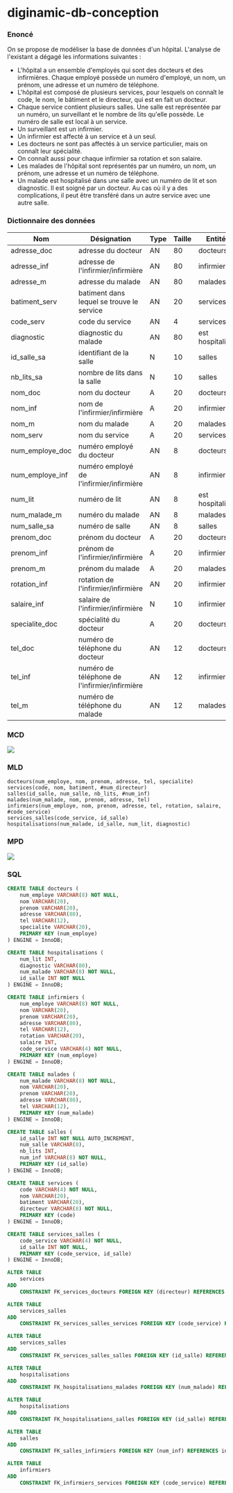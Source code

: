 # diginamic-db-conception

### Enoncé

On se propose de modéliser la base de données d'un hôpital. L'analyse de l'existant a dégagé
les informations suivantes :

- L'hôpital a un ensemble d'employés qui sont des docteurs et des infirmières. Chaque
  employé possède un numéro d'employé, un nom, un prénom, une adresse et un numéro
  de téléphone.
- L'hôpital est composé de plusieurs services, pour lesquels on connaît le code, le nom, le
  bâtiment et le directeur, qui est en fait un docteur.
- Chaque service contient plusieurs salles. Une salle est représentée par un numéro, un
  surveillant et le nombre de lits qu'elle possède. Le numéro de salle est local à un service.
- Un surveillant est un infirmier.
- Un infirmier est affecté à un service et à un seul.
- Les docteurs ne sont pas affectés à un service particulier, mais on connaît leur spécialité.
- On connaît aussi pour chaque infirmier sa rotation et son salaire.
- Les malades de l'hôpital sont représentés par un numéro, un nom, un prénom, une
  adresse et un numéro de téléphone.
- Un malade est hospitalisé dans une salle avec un numéro de lit et son diagnostic. Il est
  soigné par un docteur. Au cas où il y a des complications, il peut être transféré dans un
  autre service avec une autre salle.

### Dictionnaire des données

| Nom             | Désignation                                   | Type | Taille | Entité          |
| --------------- | --------------------------------------------- | ---- | ------ | --------------- |
| adresse_doc     | adresse du docteur                            | AN   | 80     | docteurs        |
| adresse_inf     | adresse de l'infirmier/infirmière             | AN   | 80     | infirmiers      |
| adresse_m       | adresse du malade                             | AN   | 80     | malades         |
| batiment_serv   | batiment dans lequel se trouve le service     | AN   | 20     | services        |
| code_serv       | code du service                               | AN   | 4      | services        |
| diagnostic      | diagnostic du malade                          | AN   | 80     | est hospitalisé |
| id_salle_sa     | identifiant de la salle                       | N    | 10     | salles          |
| nb_lits_sa      | nombre de lits dans la salle                  | N    | 10     | salles          |
| nom_doc         | nom du docteur                                | A    | 20     | docteurs        |
| nom_inf         | nom de l'infirmier/infirmière                 | A    | 20     | infirmiers      |
| nom_m           | nom du malade                                 | A    | 20     | malades         |
| nom_serv        | nom du service                                | A    | 20     | services        |
| num_employe_doc | numéro employé du docteur                     | AN   | 8      | docteurs        |
| num_employe_inf | numéro employé de l'infirmier/infirmière      | AN   | 8      | infirmiers      |
| num_lit         | numéro de lit                                 | AN   | 8      | est hospitalisé |
| num_malade_m    | numéro du malade                              | AN   | 8      | malades         |
| num_salle_sa    | numéro de salle                               | AN   | 8      | salles          |
| prenom_doc      | prénom du docteur                             | A    | 20     | docteurs        |
| prenom_inf      | prénom de l'infirmier/infirmière              | A    | 20     | infirmiers      |
| prenom_m        | prénom du malade                              | A    | 20     | malades         |
| rotation_inf    | rotation de l'infirmier/infirmière            | AN   | 20     | infirmiers      |
| salaire_inf     | salaire de l'infirmier/infirmière             | N    | 10     | infirmiers      |
| specialite_doc  | spécialité du docteur                         | A    | 20     | docteurs        |
| tel_doc         | numéro de téléphone du docteur                | AN   | 12     | docteurs        |
| tel_inf         | numéro de téléphone de l'infirmier/infirmière | AN   | 12     | infirmiers      |
| tel_m           | numéro de téléphone du malade                 | AN   | 12     | malades         |

### MCD

![](mcd.png)

### MLD

```
docteurs(num_employe, nom, prenom, adresse, tel, specialite)
services(code, nom, batiment, #num_directeur)
salles(id_salle, num_salle, nb_lits, #num_inf)
malades(num_malade, nom, prenom, adresse, tel)
infirmiers(num_employe, nom, prenom, adresse, tel, rotation, salaire, #code_service)
services_salles(code_service, id_salle)
hospitalisations(num_malade, id_salle, num_lit, diagnostic)
```

### MPD

![](mpd.png)

### SQL

```SQL
CREATE TABLE docteurs (
    num_employe VARCHAR(8) NOT NULL,
    nom VARCHAR(20),
    prenom VARCHAR(20),
    adresse VARCHAR(80),
    tel VARCHAR(12),
    specialite VARCHAR(20),
    PRIMARY KEY (num_employe)
) ENGINE = InnoDB;

CREATE TABLE hospitalisations (
    num_lit INT,
    diagnostic VARCHAR(80),
    num_malade VARCHAR(8) NOT NULL,
    id_salle INT NOT NULL
) ENGINE = InnoDB;

CREATE TABLE infirmiers (
    num_employe VARCHAR(8) NOT NULL,
    nom VARCHAR(20),
    prenom VARCHAR(20),
    adresse VARCHAR(80),
    tel VARCHAR(12),
    rotation VARCHAR(20),
    salaire INT,
    code_service VARCHAR(4) NOT NULL,
    PRIMARY KEY (num_employe)
) ENGINE = InnoDB;

CREATE TABLE malades (
    num_malade VARCHAR(8) NOT NULL,
    nom VARCHAR(20),
    prenom VARCHAR(20),
    adresse VARCHAR(80),
    tel VARCHAR(12),
    PRIMARY KEY (num_malade)
) ENGINE = InnoDB;

CREATE TABLE salles (
    id_salle INT NOT NULL AUTO_INCREMENT,
    num_salle VARCHAR(8),
    nb_lits INT,
    num_inf VARCHAR(8) NOT NULL,
    PRIMARY KEY (id_salle)
) ENGINE = InnoDB;

CREATE TABLE services (
    code VARCHAR(4) NOT NULL,
    nom VARCHAR(20),
    batiment VARCHAR(20),
    directeur VARCHAR(8) NOT NULL,
    PRIMARY KEY (code)
) ENGINE = InnoDB;

CREATE TABLE services_salles (
    code_service VARCHAR(4) NOT NULL,
    id_salle INT NOT NULL,
    PRIMARY KEY (code_service, id_salle)
) ENGINE = InnoDB;

ALTER TABLE
    services
ADD
    CONSTRAINT FK_services_docteurs FOREIGN KEY (directeur) REFERENCES docteurs (num_employe);

ALTER TABLE
    services_salles
ADD
    CONSTRAINT FK_services_salles_services FOREIGN KEY (code_service) REFERENCES services (code);

ALTER TABLE
    services_salles
ADD
    CONSTRAINT FK_services_salles_salles FOREIGN KEY (id_salle) REFERENCES salles (id_salle);

ALTER TABLE
    hospitalisations
ADD
    CONSTRAINT FK_hospitalisations_malades FOREIGN KEY (num_malade) REFERENCES malades (num_malade);

ALTER TABLE
    hospitalisations
ADD
    CONSTRAINT FK_hospitalisations_salles FOREIGN KEY (id_salle) REFERENCES salles (id_salle);

ALTER TABLE
    salles
ADD
    CONSTRAINT FK_salles_infirmiers FOREIGN KEY (num_inf) REFERENCES infirmiers (num_employe);

ALTER TABLE
    infirmiers
ADD
    CONSTRAINT FK_infirmiers_services FOREIGN KEY (code_service) REFERENCES services (code);
```
